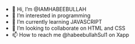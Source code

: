 - 👋 Hi, I’m @IAMHABEEBULLAH
- 👀 I’m interested in programming 
- 🌱 I’m currently learning JAVASCRIPT 
- 💞️ I’m looking to collaborate on HTML and CSS 
- 📫 How to reach me @habeebullahSul1 on Xapp

<!---
IAMHABEEBULLAH/IAMHABEEBULLAH is a ✨ special ✨ repository because its `README.md` (this file) appears on your GitHub profile.
You can click the Preview link to take a look at your changes.
--->
